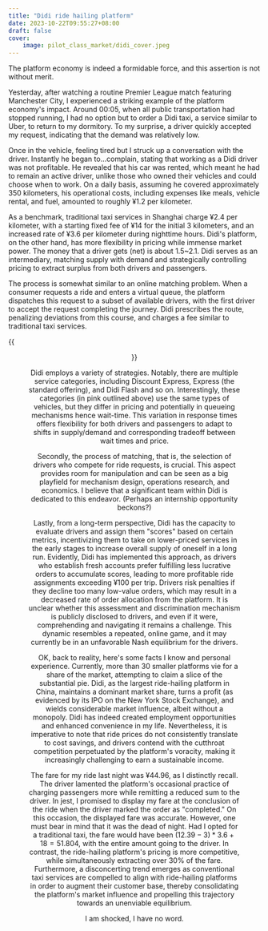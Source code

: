 ```yaml
---
title: "Didi ride hailing platform"
date: 2023-10-22T09:55:27+08:00
draft: false
cover:
    image: pilot_class_market/didi_cover.jpeg
---
```


The platform economy is indeed a formidable force, and this assertion is not without merit.

Yesterday, after watching a routine Premier League match featuring Manchester City, I experienced a striking example of the platform economy's impact. Around 00:05, when all public transportation had stopped running, I had no option but to order a Didi taxi, a service similar to Uber, to return to my dormitory. To my surprise, a driver quickly accepted my request, indicating that the demand was relatively low.

Once in the vehicle, feeling tired but I struck up a conversation with the driver. Instantly he began to...complain, stating that working as a Didi driver was not profitable. He revealed that his car was rented, which meant he had to remain an active driver, unlike those who owned their vehicles and could choose when to work. On a daily basis, assuming he covered approximately 350 kilometers, his operational costs, including expenses like meals, vehicle rental, and fuel, amounted to roughly ¥1.2 per kilometer.

As a benchmark, traditional taxi services in Shanghai charge ¥2.4 per kilometer, with a starting fixed fee of ¥14 for the initial 3 kilometers, and an increased rate of ¥3.6 per kilometer during nighttime hours. Didi's platform, on the other hand, has more flexibility in pricing while immense market power. The money that a driver gets (net) is about 1.5~2.1. Didi serves as an intermediary, matching supply with demand and strategically controlling pricing to extract surplus from both drivers and passengers.

The process is somewhat similar to an online matching problem. When a consumer requests a ride and enters a virtual queue, the platform dispatches this request to a subset of available drivers, with the first driver to accept the request completing the journey. Didi prescribes the route, penalizing deviations from this course, and charges a fee similar to traditional taxi services.

{{<figure align="center" src="/pilot_class_market/didi.jpeg" caption="When ordered from the customer's side, Didi offers multiple options with different prices. But the outlined pink ones, despite different in price, is actually the same. So they're only different in terms of wait-time, potentially. Btw, benchmark traditional taxi price is ¥35.36, but the driver gets all.">}}

Didi employs a variety of strategies. Notably, there are multiple service categories, including Discount Express, Express (the standard offering), and Didi Flash and so on. Interestingly, these categories (in pink outlined above) use the same types of vehicles, but they differ in pricing and potentially in queueing mechanisms hence wait-time. This variation in response times offers flexibility for both drivers and passengers to adapt to shifts in supply/demand and corresponding tradeoff between wait times and price.

Secondly, the process of matching, that is, the selection of drivers who compete for ride requests, is crucial. This aspect provides room for manipulation and can be seen as a big playfield for mechanism design, operations research, and economics. I believe that a significant team within Didi is dedicated to this endeavor. (Perhaps an internship opportunity beckons?)

Lastly, from a long-term perspective, Didi has the capacity to evaluate drivers and assign them "scores" based on certain metrics, incentivizing them to take on lower-priced services in the early stages to increase overall supply of oneself in a long run. Evidently, Didi has implemented this approach, as drivers who establish fresh accounts prefer fulfilling less lucrative orders to accumulate scores, leading to more profitable ride assignments exceeding ¥100 per trip. Drivers risk penalties if they decline too many low-value orders, which may result in a decreased rate of order allocation from the platform. It is unclear whether this assessment and discrimination mechanism is publicly disclosed to drivers, and even if it were, comprehending and navigating it remains a challenge. This dynamic resembles a repeated, online game, and it may currently be in an unfavorable Nash equilibrium for the drivers.

OK, back to reality, here's some facts I know and personal experience. Currently, more than 30 smaller platforms vie for a share of the market, attempting to claim a slice of the substantial pie. Didi, as the largest ride-hailing platform in China, maintains a dominant market share, turns a profit (as evidenced by its IPO on the New York Stock Exchange), and wields considerable market influence, albeit without a monopoly. Didi has indeed created employment opportunities and enhanced convenience in my life. Nevertheless, it is imperative to note that ride prices do not consistently translate to cost savings, and drivers contend with the cutthroat competition perpetuated by the platform's voracity, making it increasingly challenging to earn a sustainable income.

The fare for my ride last night was ¥44.96, as I distinctly recall. The driver lamented the platform's occasional practice of charging passengers more while remitting a reduced sum to the driver. In jest, I promised to display my fare at the conclusion of the ride when the driver marked the order as "completed." On this occasion, the displayed fare was accurate. However, one must bear in mind that it was the dead of night. Had I opted for a traditional taxi, the fare would have been $(12.39 - 3) * 3.6 + 18 = 51.804$, with the entire amount going to the driver. In contrast, the ride-hailing platform's pricing is more competitive, while simultaneously extracting over 30% of the fare. Furthermore, a disconcerting trend emerges as conventional taxi services are compelled to align with ride-hailing platforms in order to augment their customer base, thereby consolidating the platform's market influence and propelling this trajectory towards an unenviable equilibrium.

I am shocked, I have no word.
